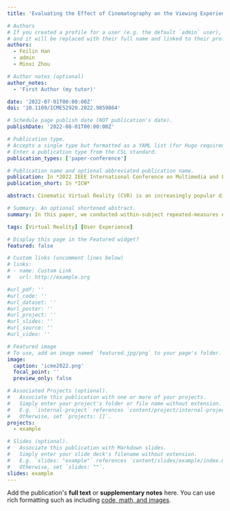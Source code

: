 ```yaml
---
title: 'Evaluating the Effect of Cinematography on the Viewing Experience in Immersive Environment'

# Authors
# If you created a profile for a user (e.g. the default `admin` user), write the username (folder name) here
# and it will be replaced with their full name and linked to their profile.
authors:
  - Feilin Han
  - admin
  - Minxi Zhou

# Author notes (optional)
author_notes:
  - 'First Author (my tutor)'

date: '2022-07-01T00:00:00Z'
doi: '10.1109/ICME52920.2022.9859864'

# Schedule page publish date (NOT publication's date).
publishDate: '2022-08-01T00:00:00Z'

# Publication type.
# Accepts a single type but formatted as a YAML list (for Hugo requirements).
# Enter a publication type from the CSL standard.
publication_types: ['paper-conference']

# Publication name and optional abbreviated publication name.
publication: In *2022 IEEE International Conference on Multimedia and Expo (ICME)*
publication_short: In *ICW*

abstract: Cinematic Virtual Reality (CVR) is an increasingly popular digital art production technology that could enhance the sense of presence when a viewer explores immersive environments. There are three important viewing-experience-related aspects, attention, sustainability, and guidance, which can be affected by the cinematography principles. Attention indicates whether the viewer is focusing on the storytelling-related region or not. Sustainability refers to viewers' ability to continuously watch the CVR content, and guidance affects the understanding of the narrative. In this paper, we conducted within-subject repeated-measures experiments on 22 participants in an HMD-based immersive environment, to explore the correlation between viewing experience and comprehensive factors. According to experimental results, we suggest an attention-comfort-understanding analysis paradigm for directing the CVR shot, which could help creators effectively attract viewers' attention, minimize the cybersickness, and deepen their understanding of narratives.

# Summary. An optional shortened abstract.
summary: In this paper, we conducted within-subject repeated-measures experiments on 22 participants in an HMD-based immersive environment, to explore the correlation between viewing experience and comprehensive factors.

tags: [Virtual Reality] [User Experience]

# Display this page in the Featured widget?
featured: false

# Custom links (uncomment lines below)
# links:
# - name: Custom Link
#   url: http://example.org

#url_pdf: ''
#url_code: ''
#url_dataset: ''
#url_poster: ''
#url_project: ''
#url_slides: ''
#url_source: ''
#url_video: ''

# Featured image
# To use, add an image named `featured.jpg/png` to your page's folder.
image:
  caption: 'icme2022.png'
  focal_point: ''
  preview_only: false

# Associated Projects (optional).
#   Associate this publication with one or more of your projects.
#   Simply enter your project's folder or file name without extension.
#   E.g. `internal-project` references `content/project/internal-project/index.md`.
#   Otherwise, set `projects: []`.
projects:
  - example

# Slides (optional).
#   Associate this publication with Markdown slides.
#   Simply enter your slide deck's filename without extension.
#   E.g. `slides: "example"` references `content/slides/example/index.md`.
#   Otherwise, set `slides: ""`.
slides: example
---
```




Add the publication's **full text** or **supplementary notes** here. You can use rich formatting such as including [code, math, and images](https://docs.hugoblox.com/content/writing-markdown-latex/).
